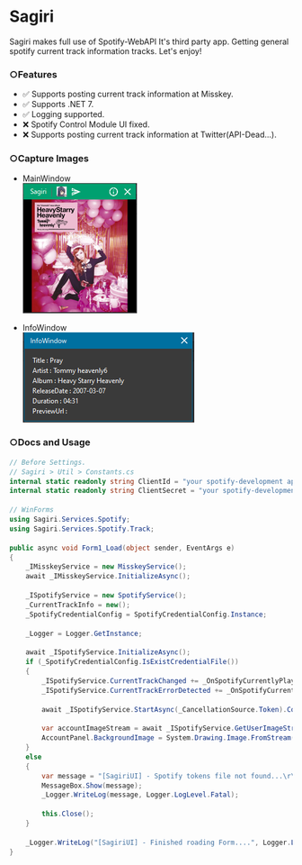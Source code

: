 # Sagiri

Sagiri makes full use of Spotify-WebAPI It's third party app.
Getting general spotify current track information tracks.
Let's enjoy! 

### ○Features

* ✅ Supports posting current track information at Misskey.
* ✅ Supports .NET 7.
* ✅ Logging supported.
* ❌ Spotify Control Module UI fixed.
* ❌ Supports posting current track information at Twitter(API-Dead...).

### ○Capture Images

* MainWindow  
![Sagiri-MainWindow](Sagiri-MainWindow.png)

* InfoWindow  
![Sagiri-InfoWindow](Sagiri-InfoWindow.png)

### ○Docs and Usage

```csharp
// Before Settings.
// Sagiri > Util > Constants.cs
internal static readonly string ClientId = "your spotify-development application client id.";
internal static readonly string ClientSecret = "your spotify-development application client secret.";

// WinForms
using Sagiri.Services.Spotify;
using Sagiri.Services.Spotify.Track;

public async void Form1_Load(object sender, EventArgs e)
{
    _IMisskeyService = new MisskeyService();
    await _IMisskeyService.InitializeAsync();

    _ISpotifyService = new SpotifyService();
    _CurrentTrackInfo = new();
    _SpotifyCredentialConfig = SpotifyCredentialConfig.Instance;

    _Logger = Logger.GetInstance;

    await _ISpotifyService.InitializeAsync();
    if (_SpotifyCredentialConfig.IsExistCredentialFile())
    {
        _ISpotifyService.CurrentTrackChanged += _OnSpotifyCurrentlyPlayingChanged;
        _ISpotifyService.CurrentTrackErrorDetected += _OnSpotifyCurrentTrackErrorDetected;

        await _ISpotifyService.StartAsync(_CancellationSource.Token).ConfigureAwait(false);

        var accountImageStream = await _ISpotifyService.GetUserImageStream();
        AccountPanel.BackgroundImage = System.Drawing.Image.FromStream(accountImageStream) ?? Resources.account;
    }
    else
    {
        var message = "[SagiriUI] - Spotify tokens file not found...\r\nClose this app.";
        MessageBox.Show(message);
        _Logger.WriteLog(message, Logger.LogLevel.Fatal);

        this.Close();
    }

    _Logger.WriteLog("[SagiriUI] - Finished roading Form....", Logger.LogLevel.Info);
}
```
